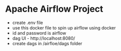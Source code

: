 # Apache Airflow Project

- create .env file
- use this docker file to spin up airflow using docker
- id and password is airflow
- dag UI - http://localhost:8080/
- create dags in /airfloe/dags folder